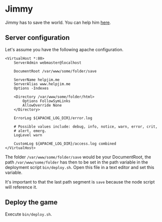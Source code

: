 Jimmy
=====

Jimmy has to save the world. You can help him [here](http://helpjim.me/save/the/world).

Server configuration
--------------------

Let's assume you have the following apache configuration.

```
<VirtualHost *:80>
	ServerAdmin webmaster@localhost

	DocumentRoot /var/www/some/folder/save

	ServerName helpjim.me
	ServerAlias www.helpjim.me
	Options -Indexes

	<Directory /var/www/some/folder/html>
		Options FollowSymLinks
		AllowOverride None
	</Directory>

	ErrorLog ${APACHE_LOG_DIR}/error.log

	# Possible values include: debug, info, notice, warn, error, crit,
	# alert, emerg.
	LogLevel warn

	CustomLog ${APACHE_LOG_DIR}/access.log combined
</VirtualHost>
```

The folder `/var/www/some/folder/save` would be your DocumentRoot, the path `/var/www/some/folder` has then to be set in the path variable in the deployment script `bin/deploy.sh`. Open this file in a text editor and set this variable.

It's important to that the last path segment is `save` because the node script will reference it.

Deploy the game
---------------

Execute `bin/deploy.sh`.